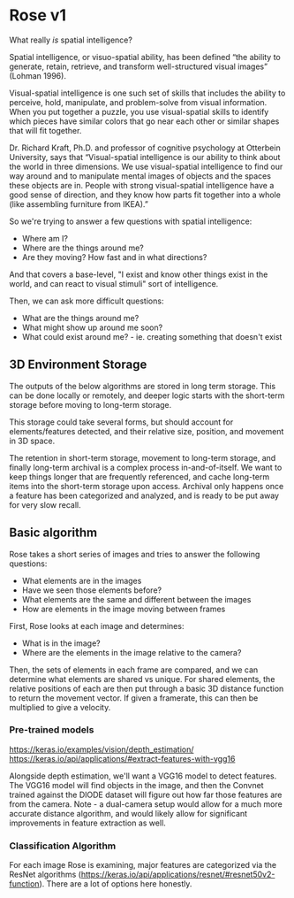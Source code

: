 # Rose v1

What really *is* spatial intelligence?

Spatial intelligence, or visuo-spatial ability, has been defined “the ability to generate, retain, retrieve, and transform well-structured visual images” (Lohman 1996).

Visual-spatial intelligence is one such set of skills that includes the ability to perceive, hold, manipulate, and problem-solve from visual information. When you put together a puzzle, you use visual-spatial skills to identify which pieces have similar colors that go near each other or similar shapes that will fit together.

Dr. Richard Kraft, Ph.D. and professor of cognitive psychology at Otterbein University, says that “Visual-spatial intelligence is our ability to think about the world in three dimensions. We use visual-spatial intelligence to find our way around and to manipulate mental images of objects and the spaces these objects are in. People with strong visual-spatial intelligence have a good sense of direction, and they know how parts fit together into a whole (like assembling furniture from IKEA).”


So we're trying to answer a few questions with spatial intelligence:
* Where am I?
* Where are the things around me?
* Are they moving?  How fast and in what directions?

And that covers a base-level, "I exist and know other things exist in the world, and can react to visual stimuli" sort of intelligence.

Then, we can ask more difficult questions:
* What are the things around me?
* What might show up around me soon?
* What could exist around me? - ie. creating something that doesn't exist

## 3D Environment Storage

The outputs of the below algorithms are stored in long term storage.  This can be done locally or remotely, and deeper logic starts with the short-term storage before moving to long-term storage.  

This storage could take several forms, but should account for elements/features detected, and their relative size, position, and movement in 3D space.

The retention in short-term storage, movement to long-term storage, and finally long-term archival is a complex process in-and-of-itself.  We want to keep things longer that are frequently referenced, and cache long-term items into the short-term storage upon access.  Archival only happens once a feature has been categorized and analyzed, and is ready to be put away for very slow recall.

## Basic algorithm

Rose takes a short series of images and tries to answer the following questions:
* What elements are in the images
* Have we seen those elements before?
* What elements are the same and different between the images
* How are elements in the image moving between frames

First, Rose looks at each image and determines:
* What is in the image?
* Where are the elements in the image relative to the camera?

Then, the sets of elements in each frame are compared, and we can determine what elements are shared vs unique.
For shared elements, the relative positions of each are then put through a basic 3D distance function to return the movement vector.  If given a framerate, this can then be multiplied to give a velocity.

### Pre-trained models

https://keras.io/examples/vision/depth_estimation/
https://keras.io/api/applications/#extract-features-with-vgg16

Alongside depth estimation, we'll want a VGG16 model to detect features.  The VGG16 model will find objects in the image, and then the Convnet trained against the DIODE dataset will figure out how far those features are from the camera.  Note - a dual-camera setup would allow for a much more accurate distance algorithm, and would likely allow for significant improvements in feature extraction as well.

### Classification Algorithm

For each image Rose is examining, major features are categorized via the ResNet algorithms (https://keras.io/api/applications/resnet/#resnet50v2-function).  There are a lot of options here honestly.

